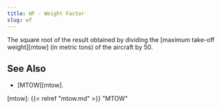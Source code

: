 ```yaml
---
title: WF - Weight Factor
slug: wf
---
```


The square root of the result obtained by dividing the
[maximum take-off weight][mtow] (in metric tons) of the
aircraft by 50.

## See Also

* [MTOW][mtow].


[mtow]: {{< relref "mtow.md" >}} "MTOW"
